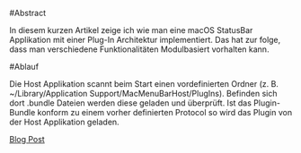 #Abstract

In diesem kurzen Artikel zeige ich wie man eine macOS StatusBar Applikation mit einer Plug-In Architektur implementiert. Das hat zur folge, dass man verschiedene Funktionalitäten Modulbasiert vorhalten kann.

#Ablauf

Die Host Applikation scannt beim Start einen vordefinierten Ordner (z. B. ~/Library/Application Support/MacMenuBarHost/PlugIns). Befinden sich dort .bundle Dateien werden diese geladen und überprüft. Ist das Plugin-Bundle konform zu einem vorher definierten Protocol so wird das Plugin von der Host Applikation geladen.

[Blog Post](https://miralem-cebic.de/blog/index.php?controller=post&action=view&id_post=2)

